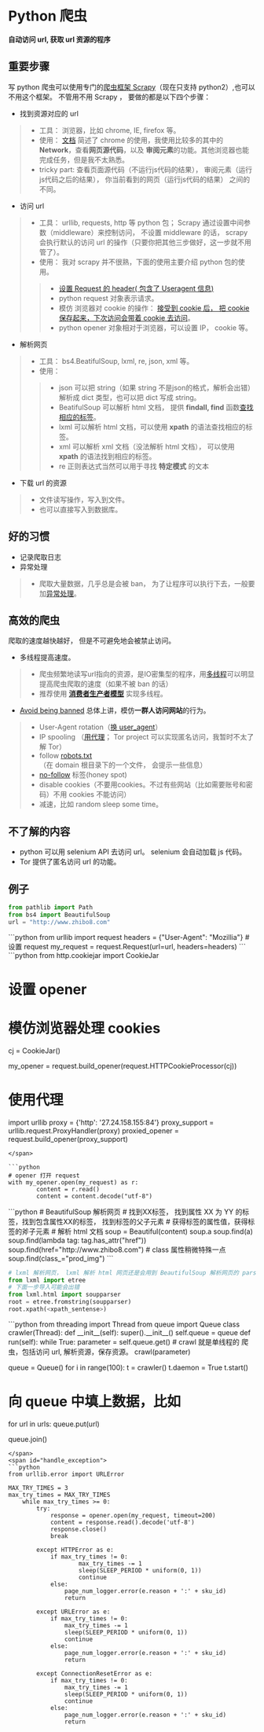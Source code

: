 #  Python 爬虫

**自动访问 url, 获取 url 资源的程序**

## 重要步骤
写 python 爬虫可以使用专门的[爬虫框架 Scrapy](http://doc.scrapy.org/en/latest/intro/tutorial.html)（现在只支持 python2）,也可以不用这个框架。 不管用不用 Scrapy ， 要做的都是以下四个步骤：

- 找到资源对应的 url
> - 工具： 浏览器，比如 chrome, IE, firefox 等。
> - 使用： [文档](https://segmentfault.com/a/1190000000683599) 简述了 chrome 的使用，我使用比较多的其中的 **Network**，查看**网页源代码**，以及 **审阅元素**的功能。其他浏览器也能完成任务，但是我不太熟悉。
> - tricky part: 查看页面源代码（不运行js代码的结果）， 审阅元素（运行js代码之后的结果）， 你当前看到的网页（运行js代码的结果） 之间的不同。

- 访问 url
> - 工具：  urllib, requests, http 等 python 包； Scrapy 通过设置中间参数（middleware）来控制访问， 不设置 middleware 的话， scrapy 会执行默认的访问 url 的操作（只要你把其他三步做好，这一步就不用管了）。
> - 使用： 我对 scrapy 并不很熟，下面的使用主要介绍 python 包的使用。
>> - [设置 Request 的 header( 包含了 Useragent 信息)](#set_request)
>> - python request 对象表示请求。
>> - 模仿 浏览器对 cookie 的操作： [接受到 cookie 后， 把 cookie 保存起来，下次访问会带着 cookie 去访问](#set_opener)。
>> - python opener 对象相对于浏览器，可以设置 IP， cookie 等。

- 解析网页
> - 工具： bs4.BeatifulSoup, lxml, re, json, xml 等。
> - 使用：
>> - json 可以把 string（如果 string 不是json的格式，解析会出错） 解析成 dict 类型，也可以把 dict 写成 string。
>> - BeatifulSoup 可以解析 html 文档， 提供 **findall, find** 函数[查找相应的标签](#parse_html)。
>> - lxml 可以解析 html 文档，可以使用 **xpath** 的语法查找相应的标签。
>> - xml 可以解析 xml 文档（没法解析 html 文档）， 可以使用 **xpath** 的语法找到相应的标签。
>> - re  正则表达式当然可以用于寻找 **特定模式** 的文本


- 下载 url 的资源
> - 文件读写操作，写入到文件。
> - 也可以直接写入到数据库。



## 好的习惯

- 记录爬取日志
- 异常处理
> - 爬取大量数据，几乎总是会被 ban， 为了让程序可以执行下去，一般要加[异常处理](#handle_exception)。



## 高效的爬虫

爬取的速度越快越好， 但是不可避免地会被禁止访问。

- 多线程提高速度。

> - 爬虫频繁地读写url指向的资源，是IO密集型的程序，用[多线程](#multiple_thread)可以明显提高爬虫爬取的速度（如果不被 ban 的话）
> - 推荐使用 **[消费者生产者模型](#multiple_thread)** 实现多线程。

- [Avoid being banned](http://doc.scrapy.org/en/latest/topics/practices.html?highlight=ban) 总体上讲，模仿**一群人访问网站**的行为。
> - User-Agent rotation（[换 user\_agent](#set_request)）
> - IP spooling （[用代理](#set_opener)； Tor project 可以实现匿名访问，我暂时不太了解 Tor）
> - follow [robots.txt](http://www.jd.com/robots.txt)（在 domain 根目录下的一个文件， 会提示一些信息）
> - [no-follow](http://baike.baidu.com/link?url=asjQBVG3I1oOonydCPnykhLCt_QIHh5NT1_sPiJmo1BAEss1tmFeKjZIixGN2upGvufYNrp73Wa3B6rjIaqW8a) 标签(honey spot)
> - disable cookies（不要用cookies。不过有些网站（比如需要账号和密码）不用 cookies 不能访问）
> - 减速，比如 random sleep some time。

## 不了解的内容

- python 可以用 selenium API 去访问 url。 selenium 会自动加载 js 代码。
- Tor 提供了匿名访问 url 的功能。

## 例子
```python
from pathlib import Path
from bs4 import BeautifulSoup
url = "http://www.zhibo8.com"
```
<span id="set_request">
```python
from urllib import request
headers = {"User-Agent": "Mozillia"}
# 设置 request
my_request = request.Request(url=url, headers=headers)
```
</span>

<span id="set_opener">
```python
from http.cookiejar import CookieJar

# 设置 opener
# 模仿浏览器处理 cookies
cj = CookieJar()

my_opener = request.build_opener(request.HTTPCookieProcessor(cj))


# 使用代理
import urllib
proxy = {'http': '27.24.158.155:84'}
proxy_support = urllib.request.ProxyHandler(proxy)
proxied_opener = request.build_opener(proxy_support)
```
</span>

```python
# opener 打开 request
with my_opener.open(my_request) as r:
        content = r.read()
        content = content.decode("utf-8")
```

<span id="parse_html">
```python
# BeautifulSoup 解析网页
# 找到XX标签， 找到属性 XX 为 YY 的标签，找到包含属性XX的标签， 找到标签的父子元素
# 获得标签的属性值，获得标签的斧子元素
# 解析 html 文档
soup = Beautiful(content)
soup.a
soup.find(a)
soup.find(lambda tag: tag.has_attr("href"))
soup.find(href="http://www.zhibo8.com")
# class 属性稍微特殊一点
soup.find(class_="prod_img")
```
</span>

```python
# lxml 解析网页， lxml 解析 html 网页还是会用到 BeautifulSoup 解析网页的 parser
from lxml import etree
# 下面一步导入可能会出错
from lxml.html import soupparser
root = etree.fromstring(soupparser)
root.xpath(<xpath_sentense>)
```
<span id=multiple_thread>
```python
from threading import Thread
from queue import Queue
class crawler(Thread):
	def __init__(self):
        super().__init__()
        self.queue = queue
	def run(self):
    	while True:
            parameter = self.queue.get()
            # crawl 就是单线程的 爬虫，包括访问 url, 解析资源，保存资源。
            crawl(parameter)
            

queue = Queue()
for i in range(100):
	t = crawler()
    t.daemon = True
    t.start()
    
# 向 queue 中填上数据，比如
for url in urls:
	queue.put(url)

queue.join()
```
</span>
<span id="handle_exception">
```python
from urllib.error import URLError

MAX_TRY_TIMES = 3
max_try_times = MAX_TRY_TIMES
    while max_try_times >= 0:
        try:
            response = opener.open(my_request, timeout=200)
            content = response.read().decode('utf-8')
            response.close()
            break

        except HTTPError as e:
            if max_try_times != 0:
                    max_try_times -= 1
                    sleep(SLEEP_PERIOD * uniform(0, 1))
                    continue
            else:
                page_num_logger.error(e.reason + ':' + sku_id)
                return

        except URLError as e:
            if max_try_times != 0:
                max_try_times -= 1
                sleep(SLEEP_PERIOD * uniform(0, 1))
                continue
            else:
                page_num_logger.error(e.reason + ':' + sku_id)
                return

        except ConnectionResetError as e:
            if max_try_times != 0:
                max_try_times -= 1
                sleep(SLEEP_PERIOD * uniform(0, 1))
                continue
            else:
                page_num_logger.error(e.reason + ':' + sku_id)
                return
```
</span>
